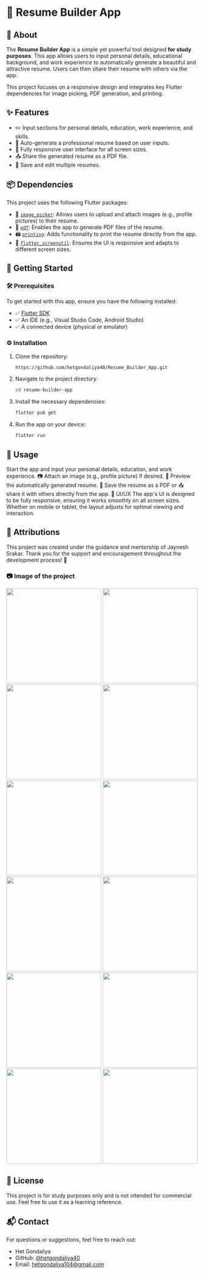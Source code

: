 # 📄 Resume Builder App

## 📝 About

The **Resume Builder App** is a simple yet powerful tool designed **for study purposes**. This app allows users to input personal details, educational background, and work experience to automatically generate a beautiful and attractive resume. Users can then share their resume with others via the app.

This project focuses on a responsive design and integrates key Flutter dependencies for image picking, PDF generation, and printing.

## ✨ Features

- ✏️ Input sections for personal details, education, work experience, and skills.
- 🔄 Auto-generate a professional resume based on user inputs.
- 📱 Fully responsive user interface for all screen sizes.
- 📤 Share the generated resume as a PDF file.
- 💾 Save and edit multiple resumes.

## 📦 Dependencies

This project uses the following Flutter packages:

- 📸 [`image_picker`](https://pub.dev/packages/image_picker): Allows users to upload and attach images (e.g., profile pictures) to their resume.
- 📝 [`pdf`](https://pub.dev/packages/pdf): Enables the app to generate PDF files of the resume.
- 🖨️ [`printing`](https://pub.dev/packages/printing): Adds functionality to print the resume directly from the app.
- 📏 [`flutter_screenutil`](https://pub.dev/packages/flutter_screenutil): Ensures the UI is responsive and adapts to different screen sizes.

## 🚀 Getting Started

### 🛠️ Prerequisites

To get started with this app, ensure you have the following installed:

- ✅ [Flutter SDK](https://flutter.dev/docs/get-started/install)
- ✅ An IDE (e.g., Visual Studio Code, Android Studio)
- ✅ A connected device (physical or emulator)

### ⚙️ Installation

1. Clone the repository:
   ```bash
   https://github.com/hetgondaliya40/Resume_Builder_App.git
2. Navigate to the project directory:
   ```bash
   cd resume-builder-app
4. Install the necessary dependencies:
   ```bash
   flutter pub get
6. Run the app on your device:
   ```bash
   flutter run

## 🎨 Usage
Start the app and input your personal details, education, and work experience.
📷 Attach an image (e.g., profile picture) if desired.
👀 Preview the automatically generated resume.
💾 Save the resume as a PDF or 📤 share it with others directly from the app.
📱 UI/UX
The app's UI is designed to be fully responsive, ensuring it works smoothly on all screen sizes. Whether on mobile or tablet, the layout adjusts for optimal viewing and interaction.

## 🙌 Attributions
This project was created under the guidance and mentorship of Jaynesh Srakar. Thank you for the support and encouragement throughout the development process! 🙏

### 📷 Image of the project

<img src="https://github.com/user-attachments/assets/3216efce-1fee-47f0-8388-5b96b9c198d0" width=250px>
<img src="https://github.com/user-attachments/assets/74c91774-30ca-4e86-a133-40e5c637eda1" width=250px>
<img src="https://github.com/user-attachments/assets/915f6ec8-5bae-42b4-af13-f83fab345f72" width=250px>
<img src="https://github.com/user-attachments/assets/7f792549-a619-45cb-8019-c4313449d6ea" width=250px>
<img src="https://github.com/user-attachments/assets/3869cdc2-d533-4e67-bc55-789548319267" width=250px>
<img src="https://github.com/user-attachments/assets/fda11804-66ac-473c-aff4-bad62fb420d9" width=250px>
<img src="https://github.com/user-attachments/assets/df928af6-70c5-4861-a07f-0c2b84478097" width=250px>
<img src="https://github.com/user-attachments/assets/a6aa9f2e-882f-4402-98bd-686c587c7de4" width=250px>
<img src="https://github.com/user-attachments/assets/e57a3bdb-6c0a-4346-9905-1949fea23126" width=250px>
<img src="https://github.com/user-attachments/assets/cff727b9-4002-4d65-9409-60448b58b290" width=250px>
<img src="https://github.com/user-attachments/assets/25396ea1-a02b-48b2-ac9e-83fdadea992d" width=250px>
<img src="https://github.com/user-attachments/assets/4892788d-806a-4ee4-bea1-f2fcd7682565" width=250px>

## 📜 License
This project is for study purposes only and is not intended for commercial use. Feel free to use it as a learning reference.

## 📬 Contact
For questions or suggestions, feel free to reach out:

- Het Gondaliya
- GitHub: [@hetgondaliya40](https://github.com/hetgondaliya40)
- Email: hetgondaliya104@gmail.com
